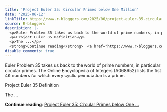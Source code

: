 ```yaml
---
title: 'Project Euler 35: Circular Primes below One Million'
date: '2025-06-12'
linkTitle: https://www.r-bloggers.com/2025/06/project-euler-35-circular-primes-below-one-million/
source: R-bloggers
description: |-
  <p>Euler Problem 35 takes us back to the world of prime numbers, in particular circular primes. The Online Encyclopedia of Integers (A068652) lists the fist 46 numbers for which every cyclic permutation is a prime.</p>
  <p>Project Euler 35 Definition</p>
  <p>The ...</p>
  <strong>Continue reading</strong>: <a href="https://www.r-bloggers.com/2025/06/project-euler-35-circular-primes-below-one-million/">Project Euler 35: Circular Primes below One ...
disable_comments: true
---
```

<p>Euler Problem 35 takes us back to the world of prime numbers, in particular circular primes. The Online Encyclopedia of Integers (A068652) lists the fist 46 numbers for which every cyclic permutation is a prime.</p>
<p>Project Euler 35 Definition</p>
<p>The ...</p>
<strong>Continue reading</strong>: <a href="https://www.r-bloggers.com/2025/06/project-euler-35-circular-primes-below-one-million/">Project Euler 35: Circular Primes below One ...